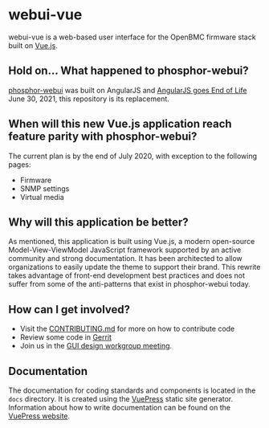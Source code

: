 # webui-vue

webui-vue is a web-based user interface for the OpenBMC firmware stack built on
[Vue.js](https://vuejs.org/).

## Hold on... What happened to phosphor-webui?

[phosphor-webui](https://github.com/openbmc/phosphor-webui) was built on
AngularJS and [AngularJS goes End of Life](https://www.convective.com/angularjs-end-of-life/)
June 30, 2021, this repository is its replacement.

## When will this new Vue.js application reach feature parity with phosphor-webui?

The current plan is by the end of July 2020, with exception to the following pages:
- Firmware
- SNMP settings
- Virtual media

## Why will this application be better?

As mentioned, this application is built using Vue.js, a modern open-source
Model-View-ViewModel JavaScript framework supported by an active community and
strong documentation. It has been architected to allow organizations to easily
update the theme to support their brand. This rewrite takes advantage of
front-end development best practices and does not suffer from some of the
anti-patterns that exist in phosphor-webui today.

## How can I get involved?
- Visit the [CONTRIBUTING.md](CONTRIBUTING.md) for more on how to contribute code
- Review some code in [Gerrit](https://gerrit.openbmc-project.xyz/q/project:openbmc%252Fwebui-vue+status:open)
- Join us in the [GUI design workgroup meeting](https://github.com/openbmc/openbmc/wiki/GUI-Design-work-group).


## Documentation
The documentation for coding standards and components is located in the `docs` directory. It is created using the [VuePress](https://vuepress.vuejs.org/) static site generator. Information about how to write documentation can be found on the [VuePress website](https://vuepress.vuejs.org/).
